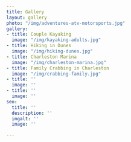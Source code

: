 ```yaml
---
title: Gallery
layout: gallery
photo: "/img/adventures-atv-motorsports.jpg"
gallery:
- title: Couple Kayaking
  image: "/img/kayaking-adults.jpg"
- title: Hiking in Dunes
  image: "/img/hiking-dunes.jpg"
- title: Charleston Marina
  image: "/img/charleston-marina.jpg"
- title: Family Crabbing in Charleston
  image: "/img/crabbing-family.jpg"
- title: ''
  image: ''
- title: ''
  image: ''
seo:
  title: ''
  description: ''
  imgalt: ''
  image: ''

---
```

